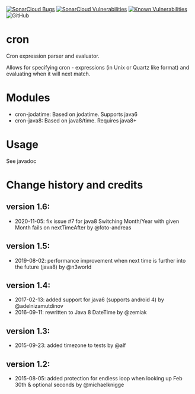 [![SonarCloud Bugs](https://sonarcloud.io/api/project_badges/measure?project=frode-carlsen_cron&metric=bugs)](https://sonarcloud.io/component_measures/metric/reliability_rating/list?id=frode-carlsen_cron)
[![SonarCloud Vulnerabilities](https://sonarcloud.io/api/project_badges/measure?project=frode-carlsen_cron&metric=vulnerabilities)](https://sonarcloud.io/component_measures/metric/security_rating/list?id=frode-carlsen_cron)
[![Known Vulnerabilities](https://snyk.io/test/github/frode-carlsen/cron/badge.svg?targetFile=pom.xml)](https://snyk.io/test/github/frode-carlsen/cron?targetFile=pom.xml)
![GitHub](https://img.shields.io/github/license/frode-carlsen/cron)

# cron

 Cron expression parser and evaluator.  
 
 Allows for specifying cron - expressions (in Unix or Quartz like format) and evaluating when it will next match.

# Modules
  * cron-jodatime:  Based on jodatime.  Supports java6
  * cron-java8: Based on java8/time. Requires java8+
  
# Usage

See javadoc


# Change history and credits
 
## version 1.6:
 * 2020-11-05: fix issue #7 for java8 Switching Month/Year with given Month fails on nextTimeAfter by @foto-andreas
 
## version 1.5:
 * 2019-08-02: performance improvement when next time is further into the future (java8) by @n3world
 
## version 1.4:
 * 2017-02-13: added support for java6 (supports android 4) by @adelnizamutdinov
 * 2016-09-11: rewritten to Java 8 DateTime by @zemiak

## version 1.3:
 * 2015-09-23: added timezone to tests by @alf

## version 1.2:
 * 2015-08-05: added protection for endless loop when looking up Feb 30th & optional seconds by @michaelknigge
 
 
